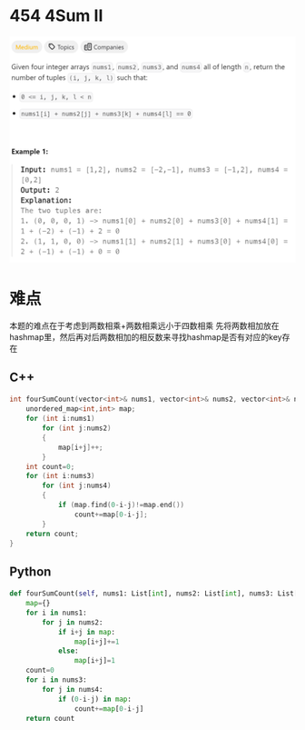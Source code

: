 # 454 4Sum II
![alt text](image.png)

# 难点
本题的难点在于考虑到两数相乘+两数相乘远小于四数相乘
先将两数相加放在hashmap里，然后再对后两数相加的相反数来寻找hashmap是否有对应的key存在

## C++
``` C++
int fourSumCount(vector<int>& nums1, vector<int>& nums2, vector<int>& nums3, vector<int>& nums4) {
    unordered_map<int,int> map;
    for (int i:nums1)
        for (int j:nums2)
        {
            map[i+j]++;
        }
    int count=0;
    for (int i:nums3)
        for (int j:nums4)
        {
            if (map.find(0-i-j)!=map.end())
                count+=map[0-i-j];
        }
    return count;
}
```

## Python
``` Python
def fourSumCount(self, nums1: List[int], nums2: List[int], nums3: List[int], nums4: List[int]) -> int:
    map={}
    for i in nums1:
        for j in nums2:
            if i+j in map:
                map[i+j]+=1
            else:
                map[i+j]=1
    count=0
    for i in nums3:
        for j in nums4:
            if (0-i-j) in map:
                count+=map[0-i-j]
    return count
```